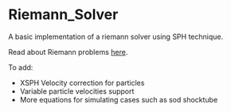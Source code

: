 # Riemann_Solver

A basic implementation of a riemann solver using SPH technique. 

Read about Riemann problems [here](https://en.wikipedia.org/wiki/Riemann_problem). 

To add:

- XSPH Velocity correction for particles
- Variable particle velocities support 
- More equations for simulating cases such as sod shocktube
